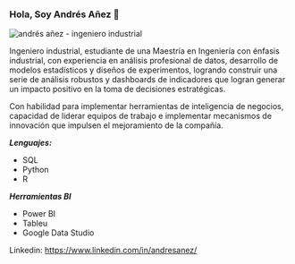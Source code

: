 ### Hola, Soy Andrés Añez 👋

![andrés añez - ingeniero industrial](https://user-images.githubusercontent.com/81836507/138625008-8a299492-ef47-4c19-a44c-a7e8bb1f9ce1.png)

Ingeniero industrial, estudiante de una Maestría en Ingeniería con énfasis industrial, con experiencia en análisis profesional de datos, desarrollo de modelos estadísticos y diseños de experimentos, logrando construir una serie de análisis robustos y dashboards de indicadores que logran generar un impacto positivo en la toma de decisiones estratégicas.  
  
Con habilidad para implementar herramientas de inteligencia de negocios, capacidad de liderar equipos de trabajo e implementar mecanismos de innovación que impulsen el mejoramiento de la compañía.  

***Lenguajes:***
 - SQL
 - Python
 - R
 
***Herramientas BI***
 - Power BI
 - Tableu
 - Google Data Studio

Linkedin: https://www.linkedin.com/in/andresanez/


<!--
**andresanez/andresanez** is a ✨ _special_ ✨ repository because its `README.md` (this file) appears on your GitHub profile.

Here are some ideas to get you started:

- 🔭 I’m currently working on ...
- 🌱 I’m currently learning ...
- 👯 I’m looking to collaborate on ...
- 🤔 I’m looking for help with ...
- 💬 Ask me about ...
- 📫 How to reach me: ...
- 😄 Pronouns: ...
- ⚡ Fun fact: ...
-->

